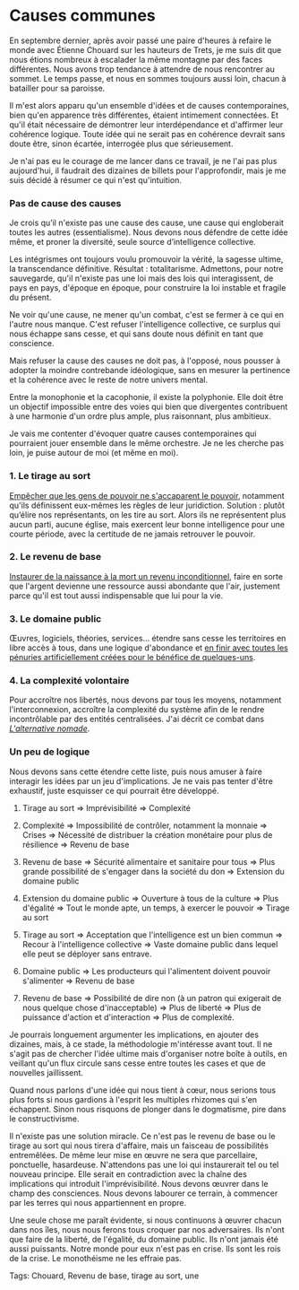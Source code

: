 # Causes communes

En septembre dernier, après avoir passé une paire d'heures à refaire le monde avec Étienne Chouard sur les hauteurs de Trets, je me suis dit que nous étions nombreux à escalader la même montagne par des faces différentes. Nous avons trop tendance à attendre de nous rencontrer au sommet. Le temps passe, et nous en sommes toujours aussi loin, chacun à batailler pour sa paroisse.

Il m'est alors apparu qu'un ensemble d'idées et de causes contemporaines, bien qu'en apparence très différentes, étaient intimement connectées. Et qu'il était nécessaire de démontrer leur interdépendance et d'affirmer leur cohérence logique. Toute idée qui ne serait pas en cohérence devrait sans doute être, sinon écartée, interrogée plus que sérieusement.

Je n'ai pas eu le courage de me lancer dans ce travail, je ne l'ai pas plus aujourd'hui, il faudrait des dizaines de billets pour l'approfondir, mais je me suis décidé à résumer ce qui n'est qu'intuition.

### Pas de cause des causes

Je crois qu’il n'existe pas une cause des cause, une cause qui engloberait toutes les autres (essentialisme). Nous devons nous défendre de cette idée même, et proner la diversité, seule source d’intelligence collective.

Les intégrismes ont toujours voulu promouvoir la vérité, la sagesse ultime, la transcendance définitive. Résultat : totalitarisme. Admettons, pour notre sauvegarde, qu'il n'existe pas une loi mais des lois qui interagissent, de pays en pays, d'époque en époque, pour construire la loi instable et fragile du présent.

Ne voir qu'une cause, ne mener qu'un combat, c'est se fermer à ce qui en l'autre nous manque. C'est refuser l'intelligence collective, ce surplus qui nous échappe sans cesse, et qui sans doute nous définit en tant que conscience.

Mais refuser la cause des causes ne doit pas, à l'opposé, nous pousser à adopter la moindre contrebande idéologique, sans en mesurer la pertinence et la cohérence avec le reste de notre univers mental.

Entre la monophonie et la cacophonie, il existe la polyphonie. Elle doit être un objectif impossible entre des voies qui bien que divergentes contribuent à une harmonie d'un ordre plus ample, plus raisonnant, plus ambitieux.

Je vais me contenter d'évoquer quatre causes contemporaines qui pourraient jouer ensemble dans le même orchestre. Je ne les cherche pas loin, je puise autour de moi (et même en moi).

### 1. Le tirage au sort

[Empêcher que les gens de pouvoir ne s'accaparent le pouvoir](http://etienne.chouard.free.fr/Europe/), notamment qu'ils définissent eux-mêmes les règles de leur juridiction. Solution : plutôt qu’élire nos représentants, on les tire au sort. Alors ils ne représentent plus aucun parti, aucune église, mais exercent leur bonne intelligence pour une courte période, avec la certitude de ne jamais retrouver le pouvoir.

### 2. Le revenu de base

[Instaurer de la naissance à la mort un revenu inconditionnel](http://revenudebase.info/), faire en sorte que l'argent devienne une ressource aussi abondante que l'air, justement parce qu'il est tout aussi indispensable que lui pour la vie.

### 3. Le domaine public

Œuvres, logiciels, théories, services… étendre sans cesse les territoires en libre accès à tous, dans une logique d'abondance et [en finir avec toutes les pénuries artificiellement créées pour le bénéfice de quelques-uns](http://www.zoupic.com/2013/02/01/manifesto-pour-la-reliance-des-causes-communes/).

### 4. La complexité volontaire

Pour accroître nos libertés, nous devons par tous les moyens, notamment l'interconnexion, accroître la complexité du système afin de le rendre incontrôlable par des entités centralisées. J'ai décrit ce combat dans [*L'alternative nomade*](/alternative-nomade/).

### Un peu de logique

Nous devons sans cette étendre cette liste, puis nous amuser à faire interagir les idées par un jeu d'implications. Je ne vais pas tenter d'être exhaustif, juste esquisser ce qui pourrait être développé.

1. Tirage au sort =&gt; Imprévisibilité =&gt; Complexité

2. Complexité =&gt; Impossibilité de contrôler, notamment la monnaie =&gt; Crises =&gt; Nécessité de distribuer la création monétaire pour plus de résilience =&gt; Revenu de base

3. Revenu de base =&gt; Sécurité alimentaire et sanitaire pour tous =&gt; Plus grande possibilité de s'engager dans la société du don =&gt; Extension du domaine public

4. Extension du domaine public =&gt; Ouverture à tous de la culture =&gt; Plus d'égalité =&gt; Tout le monde apte, un temps, à exercer le pouvoir =&gt; Tirage au sort

5. Tirage au sort =&gt; Acceptation que l'intelligence est un bien commun =&gt; Recour à l'intelligence collective =&gt; Vaste domaine public dans lequel elle peut se déployer sans entrave.

6. Domaine public =&gt; Les producteurs qui l'alimentent doivent pouvoir s'alimenter =&gt; Revenu de base

7. Revenu de base =&gt; Possibilité de dire non (à un patron qui exigerait de nous quelque chose d'inacceptable) =&gt; Plus de liberté =&gt; Plus de puissance d'action et d'interaction =&gt; Plus de complexité.

Je pourrais longuement argumenter les implications, en ajouter des dizaines, mais, à ce stade, la méthodologie m'intéresse avant tout. Il ne s'agit pas de chercher l'idée ultime mais d'organiser notre boîte à outils, en veillant qu'un flux circule sans cesse entre toutes les cases et que de nouvelles jaillissent.

Quand nous parlons d'une idée qui nous tient à cœur, nous serions tous plus forts si nous gardions à l'esprit les multiples rhizomes qui s'en échappent. Sinon nous risquons de plonger dans le dogmatisme, pire dans le constructivisme.

Il n'existe pas une solution miracle. Ce n'est pas le revenu de base ou le tirage au sort qui nous tirera d'affaire, mais un faisceau de possibilités entremêlées. De même leur mise en œuvre ne sera que parcellaire, ponctuelle, hasardeuse. N'attendons pas une loi qui instaurerait tel ou tel nouveau principe. Elle serait en contradiction avec la chaîne des implications qui introduit l'imprévisibilité. Nous devons œuvrer dans le champ des consciences. Nous devons labourer ce terrain, à commencer par les terres qui nous appartiennent en propre.

Une seule chose me paraît évidente, si nous continuons à œuvrer chacun dans nos îles, nous nous ferons tous croquer par nos adversaires. Ils n'ont que faire de la liberté, de l'égalité, du domaine public. Ils n'ont jamais été aussi puissants. Notre monde pour eux n'est pas en crise. Ils sont les rois de la crise. Le monothéisme ne les effraie pas.

Tags: Chouard, Revenu de base, tirage au sort, une